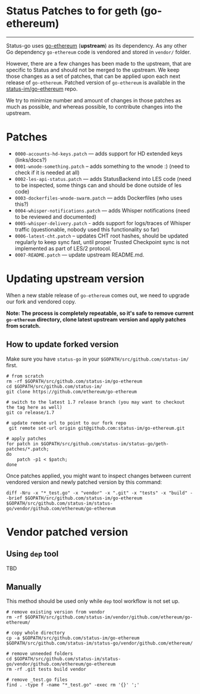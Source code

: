 # Status Patches to for geth (go-ethereum)
---

Status-go uses [go-ethereum](https://github.com/ethereum/go-ethereum) (**upstream**) as its dependency. As any other Go dependency `go-ethereum` code is vendored and stored in `vendor/` folder.

However, there are a few changes has been made to the upstream, that are specific to Status and should not be merged to the upstream. We keep those changes as a set of patches, that can be applied upon each next release of `go-ethereum`. Patched version of `go-ethereum` is available in the [status-im/go-ethereum](https://github.com/status/go-ethereum) repo.

We try to minimize number and amount of changes in those patches as much as possible, and whereas possible, to contribute changes into the upstream.

# Patches

 - `0000-accounts-hd-keys.patch` — adds support for HD extended keys (links/docs?)
 - `0001-wnode-something.patch` – adds something to the wnode :) (need to check if it is needed at all)
 - `0002-les-api-status.patch` — adds StatusBackend into LES code (need to be inspected, some things can and should be done outside of les code)
 - `0003-dockerfiles-wnode-swarm.patch` — adds Dockerfiles (who uses this?)
 - `0004-whisper-notifications.patch` — adds Whisper notifications (need to be reviewed and documented)
 - `0005-whisper-delivery.patch` - adds support for logs/traces of Whisper traffic (questionable, nobody used this functionality so far)
 - `0006-latest-cht.patch` – updates CHT root hashes, should be updated regularly to keep sync fast, until proper Trusted Checkpoint sync is not implemented as part of LES/2 protocol.
 - `0007-README.patch` — update upstream README.md.

# Updating upstream version

When a new stable release of `go-ethereum` comes out, we need to upgrade our fork and vendored copy.

**Note: The process is completely repeatable, so it's safe to remove current `go-ethereum` directory, clone latest upstream version and apply patches from scratch.**

## How to update forked version
Make sure you have `status-go` in your `$GOPATH/src/github.com/status-im/` first.

```
# from scratch
rm -rf $GOPATH/src/github.com/status-im/go-ethereum
cd $GOPATH/src/github.com/status-im/
git clone https://github.com/ethereum/go-ethereum

# switch to the latest 1.7 release branch (you may want to checkout the tag here as well)
git co release/1.7

# update remote url to point to our fork repo
 git remote set-url origin git@github.com:status-im/go-ethereum.git

# apply patches
for patch in $GOPATH/src/github.com/status-im/status-go/geth-patches/*.patch;
do
    patch -p1 < $patch;
done
```

Once patches applied, you might want to inspect changes between current vendored version and newly patched version by this command:
```
diff -Nru -x "*_test.go" -x "vendor" -x ".git" -x "tests" -x "build" --brief $GOPATH/src/github.com/status-im/go-ethereum $GOPATH/src/github.com/status-im/status-go/vendor/github.com/ethereum/go-ethereum
```

# Vendor patched version
## Using `dep` tool

TBD

## Manually
This method should be used only while `dep` tool workflow is not set up.

```
# remove existing version from vendor
rm -rf $GOPATH/src/github.com/status-im/vendor/github.com/ethereum/go-ethereum/

# copy whole directory
cp -a $GOPATH/src/github.com/status-im/go-ethereum $GOPATH/src/github.com/status-im/status-go/vendor/github.com/ethereum/

# remove unneeded folders
cd $GOPATH/src/github.com/status-im/status-go/vendor/github.com/ethereum/go-ethereum
rm -rf .git tests build vendor

# remove _test.go files
find . -type f -name "*_test.go" -exec rm '{}' ';'
```
